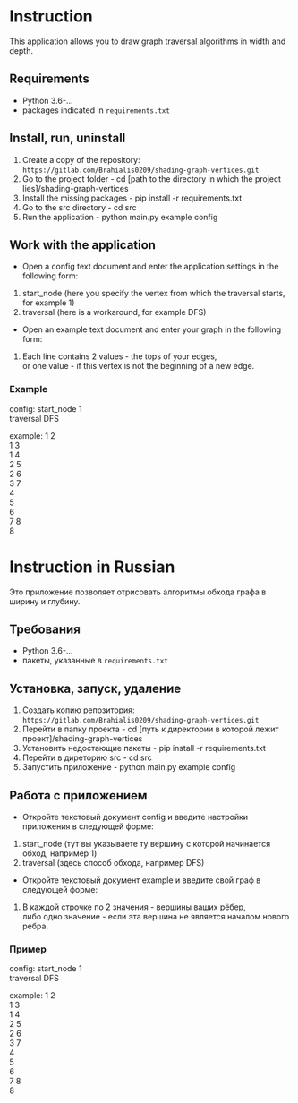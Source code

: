 # Instruction
This application allows you to draw graph traversal algorithms in width and depth.
## Requirements
- Python 3.6-...
- packages indicated in `requirements.txt`
## Install, run, uninstall
1. Create a copy of the repository: `https://gitlab.com/Brahialis0209/shading-graph-vertices.git`
2. Go to the project folder - cd [path to the directory in which the project lies]/shading-graph-vertices
3. Install the missing packages - pip install -r requirements.txt
4. Go to the src directory - cd src
4. Run the application - python main.py example config
## Work with the application
- Open a config text document and enter the application settings in the following form:
1. start_node (here you specify the vertex from which the traversal starts, for example 1)
2. traversal (here is a workaround, for example DFS)
- Open an example text document and enter your graph in the following form: <br>
1. Each line contains 2 values - the tops of your edges, <br> or one value -
if this vertex is not the beginning of a new edge.

### Example
config:
start_node 1<br>
traversal DFS<br>

example:
1 2<br>
1 3<br>
1 4<br>
2 5<br>
2 6<br>
3 7<br>
4<br>
5<br>
6<br>
7 8<br>
8<br>


# Instruction in Russian
Это приложение позволяет отрисовать алгоритмы обхода графа в ширину и глубину.
## Требования
- Python 3.6-...
- пакеты, указанные в `requirements.txt`
## Установка, запуск, удаление
1. Cоздать копию репозитория: `https://gitlab.com/Brahialis0209/shading-graph-vertices.git`
2. Перейти в папку проекта - cd [путь к директории в которой лежит проект]/shading-graph-vertices
3. Установить недостающие пакеты - pip install -r requirements.txt
4. Перейти в диреторию src - cd src
4. Запустить приложение - python main.py example config
## Работа с приложением
- Откройте текстовый документ config и введите настройки приложения в следующей форме:
1. start_node (тут вы указываете ту вершину с которой начинается обход, например 1)
2. traversal (здесь способ обхода, например DFS)
- Откройте текстовый документ example и введите свой граф в следующей форме: <br>
1. В каждой строчке по 2 значения - вершины ваших рёбер,<br> либо одно значение -
если эта вершина не является началом нового ребра.

### Пример
config:
start_node 1<br>
traversal DFS<br>

example:
1 2<br>
1 3<br>
1 4<br>
2 5<br>
2 6<br>
3 7<br>
4<br>
5<br>
6<br>
7 8<br>
8<br>
